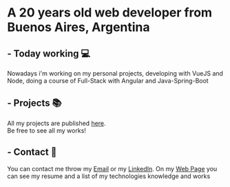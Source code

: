 # A 20 years old web developer from Buenos Aires, Argentina

## - Today working 💻
Nowadays i'm working on my personal projects, developing with VueJS and Node, doing a course of Full-Stack with Angular and Java-Spring-Boot

## - Projects 📚
All my projects are published [here](https://github.com/Matias-Obezzi?tab=repositories).  
Be free to see all my works!

## - Contact 📱
You can contact me throw my [Email](mailto:matiasobezzi@gmail.com) or my [LinkedIn](https://linkedin.com/in/Matias-Obezzi). On my [Web Page](https://matias-obezzi.github.io) you can see my resume and a list of my technologies knowledge and works